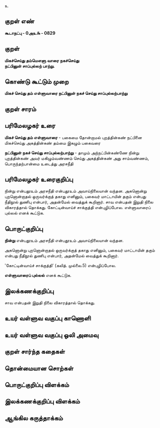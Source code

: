 உ

## குறள் எண் 

**கூடாநட்பு - 0அஉ௯ - 0829**

## குறள் 

**மிகச்செய்து தம்மௌளு வாரை நகச்செய்து  
நட்பினுள் சாப்புல்லற் பாற்று.**

## கொண்டு கூட்டும் முறை

**மிகச் செய்து தம் எள்ளுவாரை நட்பினுள் நகச் செய்து சாப்புல்லற்பாற்று**

## குறள் சாரம் 


## பரிமேலழகர் உரை

**மிகச் செய்து தம் எள்ளுவாரை** - பகைமை தோன்றாமல் புறத்தின்கண் நட்பினை மிகச்செய்து அகத்தின்கண் தம்மை இகழும் பகைவரை 

**நட்பினுள் நகச் செய்து சாப்புல்லற்பாற்று** - தாமும் அந்நட்பின்கண்ணே நின்று புறத்தின்கண் அவர் மகிழும்வண்ணம் செய்து அகத்தின்கண் அது சாம்வண்ணம், பொருந்தற்பான்மை உடைத்து அரசநீதி

## பரிமேலழகர் உரைகுறிப்பு   

நின்று என்பதூஉம் அரசநீதி என்பதூஉம் அவாய்நிலையான் வந்தன. அகனொன்று புறனொன்றாதல் ஒருவர்க்குத் தகாது எனினும், பகைவர் மாட்டாயின் தகும் என்பது நீதிநூல் துணிபு என்பார், அதன்மேல் வைத்துக் கூறினார். சாவ என்பதன் இறுதி நிலை விகாரத்தால் தொக்கது. கோட்டின்வாய்ச் சாக்குத்தி என்புழிப்போல. எள்ளுவாரைப் புல்லல் எனக் கூட்டுக.

## பொருட்குறிப்பு 

**நின்று** என்பதூஉம் அரசநீதி என்பதூஉம் அவாய்நிலையான் வந்தன. 

அகனொன்று புறனொன்றாதல் ஒருவர்க்குத் தகாது எனினும், பகைவர் மாட்டாயின் தகும் என்பது நீதிநூல் துணிபு என்பார், அதன்மேல் வைத்துக் கூறினார். 

'கோட்டின்வாய்ச் சாக்குத்தி' (கலித். முல்லை.5) என்புழிப்போல. 

**எள்ளுவாரைப் புல்லல்** எனக் கூட்டுக.

## இலக்கணக்குறிப்பு  

சாவ என்பதன் இறுதி நிலை விகாரத்தால் தொக்கது. 

## உயர் வள்ளுவ வகுப்பு காணொளி


## உயர் வள்ளுவ வகுப்பு ஒலி அமைவு 

 
## குறள் சார்ந்த கதைகள் 


## தொன்மையான சொற்கள்


## பொருட்குறிப்பு விளக்கம்


## இலக்கணக்குறிப்பு விளக்கம்


## ஆங்கில கருத்தாக்கம் 



